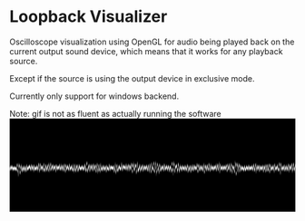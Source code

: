 # Loopback Visualizer

Oscilloscope visualization using OpenGL for audio being played back on the current output sound device,
which means that it works for any playback source.

Except if the source is using the output device in exclusive mode.


Currently only support for windows backend.

Note: gif is not as fluent as actually running the software
![](visualization.gif)
